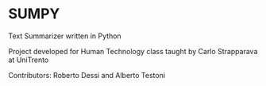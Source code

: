 # SUMPY

Text Summarizer written in Python

Project developed for Human Technology class taught by Carlo Strapparava at UniTrento

Contributors:
Roberto Dessi and Alberto Testoni


